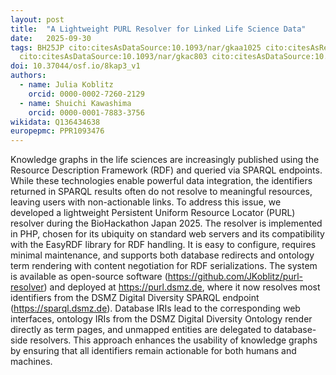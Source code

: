 ```yaml
---
layout: post
title:  "A Lightweight PURL Resolver for Linked Life Science Data"
date:   2025-09-30
tags: BH25JP cito:citesAsDataSource:10.1093/nar/gkaa1025 cito:citesAsRelated:10.1093/nar/gkr1097
  cito:citesAsDataSource:10.1093/nar/gkac803 cito:citesAsDataSource:10.1093/nar/gkae959
doi: 10.37044/osf.io/8kap3_v1
authors:
  - name: Julia Koblitz
    orcid: 0000-0002-7260-2129
  - name: Shuichi Kawashima
    orcid: 0000-0001-7883-3756
wikidata: Q136434638
europepmc: PPR1093476
---
```


Knowledge graphs in the life sciences are increasingly published using the Resource Description Framework (RDF) and
queried via SPARQL endpoints. While these technologies enable powerful data integration, the identifiers returned in
SPARQL results often do not resolve to meaningful resources, leaving users with non-actionable links. To address this
issue, we developed a lightweight Persistent Uniform Resource Locator (PURL) resolver during the BioHackathon Japan 2025.
The resolver is implemented in PHP, chosen for its ubiquity on standard web servers and its compatibility with
the EasyRDF library for RDF handling. It is easy to configure, requires minimal maintenance, and supports both database
redirects and ontology term rendering with content negotiation for RDF serializations. The system is available as
open-source software (https://github.com/JKoblitz/purl-resolver) and deployed at https://purl.dsmz.de, where it now
resolves most identifiers from the DSMZ Digital Diversity SPARQL endpoint (https://sparql.dsmz.de). Database IRIs
lead to the corresponding web interfaces, ontology IRIs from the DSMZ Digital Diversity Ontology render directly as
term pages, and unmapped entities are delegated to database-side resolvers. This approach enhances the usability of
knowledge graphs by ensuring that all identifiers remain actionable for both humans and machines.

